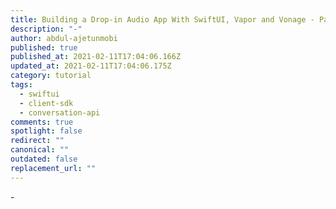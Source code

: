 ```yaml
---
title: Building a Drop-in Audio App With SwiftUI, Vapor and Vonage - Part 2
description: "-"
author: abdul-ajetunmobi
published: true
published_at: 2021-02-11T17:04:06.166Z
updated_at: 2021-02-11T17:04:06.175Z
category: tutorial
tags:
  - swiftui
  - client-sdk
  - conversation-api
comments: true
spotlight: false
redirect: ""
canonical: ""
outdated: false
replacement_url: ""
---
```

\-
